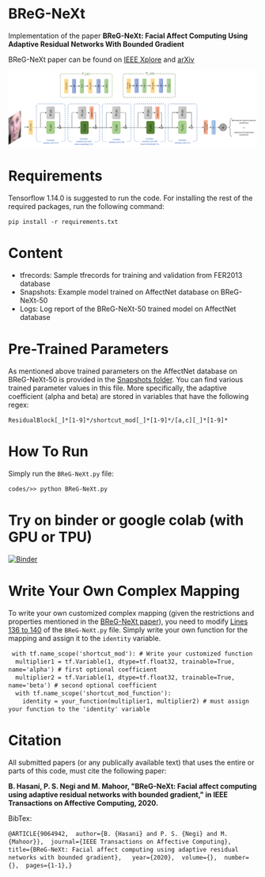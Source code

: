 # BReG-NeXt
Implementation of the paper **BReG-NeXt: Facial Affect Computing Using Adaptive Residual Networks With Bounded Gradient**


BReG-NeXt paper can be found on 
[IEEE Xplore](https://ieeexplore.ieee.org/document/9064942) and
[arXiv](https://arxiv.org/abs/2004.08495)

![overview](overview_modular3.png)

# Requirements

Tensorflow 1.14.0 is suggested to run the code. For installing the rest of the required packages, run the following command:
```
pip install -r requirements.txt
```
# Content
* tfrecords: Sample tfrecords for training and validation from FER2013 database
* Snapshots: Example model trained on AffectNet database on BReG-NeXt-50
* Logs: Log report of the BReG-NeXt-50 trained model on AffectNet database

# Pre-Trained Parameters
As mentioned above trained parameters on the AffectNet database on BReG-NeXt-50 is provided in the [Snapshots folder](https://github.com/behzadhsni/BReG-NeXt/tree/master/codes/Snapshots/categorical_attempt_1). You can find various trained parameter values in this file. More specifically, the adaptive coefficient (alpha and beta) are stored in variables that have the following regex:

```
ResidualBlock[_]*[1-9]*/shortcut_mod[_]*[1-9]*/[a,c][_]*[1-9]*
```

# How To Run
Simply run the `BReG-NeXt.py` file:
```
codes/>> python BReG-NeXt.py
```

# Try on binder or google colab (with GPU or TPU)

[![Binder](https://mybinder.org/badge_logo.svg)](https://mybinder.org/v2/gh/psnegi/BReG-NeXt/master?filepath=codes%2FBReG_NeXt.ipynb)


# Write Your Own Complex Mapping
To write your own customized complex mapping (given the restrictions and properties mentioned in the [BReG-NeXt paper](https://ieeexplore.ieee.org/document/9064942)), you need to modify [Lines 136 to 140](https://github.com/behzadhsni/BReG-NeXt/blob/master/codes/BReG-NeXt.py#L136) of the ```BReG-NeXt.py``` file. Simply write your own function for the mapping and assign it to the ```identity``` variable.

```
 with tf.name_scope('shortcut_mod'): # Write your customized function
  multiplier1 = tf.Variable(1, dtype=tf.float32, trainable=True, name='alpha') # first optional coefficient
  multiplier2 = tf.Variable(1, dtype=tf.float32, trainable=True, name='beta') # second optional coefficient
  with tf.name_scope('shortcut_mod_function'): 
    identity = your_function(multiplier1, multiplier2) # must assign your function to the 'identity' variable
```

# Citation
All submitted papers (or any publically available text) that uses the entire or parts of this code, must cite the following paper:

**B. Hasani, P. S. Negi and M. Mahoor, "BReG-NeXt: Facial affect computing using adaptive residual networks with bounded gradient," in IEEE Transactions on Affective Computing, 2020.**

BibTex:

```
@ARTICLE{9064942,  author={B. {Hasani} and P. S. {Negi} and M. {Mahoor}},  journal={IEEE Transactions on Affective Computing},  title={BReG-NeXt: Facial affect computing using adaptive residual networks with bounded gradient},   year={2020},  volume={},  number={},  pages={1-1},}
```

